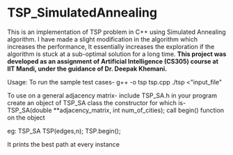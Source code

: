 # TSP_SimulatedAnnealing
This is an implementation of TSP problem in C++ using Simulated Annealing algorithm. 
I have made a slight modification in the algorithm which increases the performance, It essentially increases the exploration if the algorithm is stuck at a sub-optimal solution for a long time. 
**This project was developed as an assignment of Artificial Intelligence (CS305) course at IIT Mandi, under the guidance of Dr. Deepak Khemani.**

Usage:
To run the sample test cases-
  g++ -o tsp tsp.cpp
  ./tsp <"input_file"

To use on a general adjacency matrix-
  include TSP_SA.h in your program
  create an object of TSP_SA class the constructor for which is-
    TSP_SA(double \**adjacency_matrix, int num_of_cities);
  call begin() function on the object
  
  eg: TSP_SA TSP(edges,n);
      TSP.begin();
      
It prints the best path at every instance
